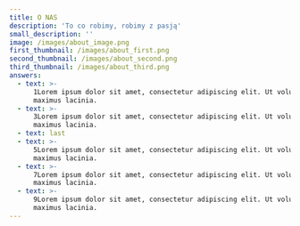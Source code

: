 ```yaml
---
title: O NAS
description: 'To co robimy, robimy z pasją'
small_description: ''
image: /images/about_image.png
first_thumbnail: /images/about_first.png
second_thumbnail: /images/about_second.png
third_thumbnail: /images/about_third.png
answers:
  - text: >-
      1Lorem ipsum dolor sit amet, consectetur adipiscing elit. Ut volutpat
      maximus lacinia.
  - text: >-
      3Lorem ipsum dolor sit amet, consectetur adipiscing elit. Ut volutpat
      maximus lacinia.
  - text: last
  - text: >-
      5Lorem ipsum dolor sit amet, consectetur adipiscing elit. Ut volutpat
      maximus lacinia.
  - text: >-
      7Lorem ipsum dolor sit amet, consectetur adipiscing elit. Ut volutpat
      maximus lacinia.
  - text: >-
      9Lorem ipsum dolor sit amet, consectetur adipiscing elit. Ut volutpat
      maximus lacinia.
---
```


